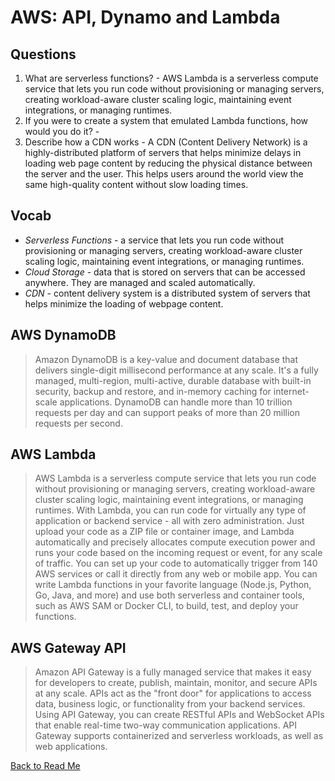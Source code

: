 # AWS: API, Dynamo and Lambda

## Questions

1. What are serverless functions? - AWS Lambda is a serverless compute service that lets you run code without provisioning or managing servers, creating workload-aware cluster scaling logic, maintaining event integrations, or managing runtimes.
1. If you were to create a system that emulated Lambda functions, how would you do it? - 
1. Describe how a CDN works - A CDN (Content Delivery Network) is a highly-distributed platform of servers that helps minimize delays in loading web page content by reducing the physical distance between the server and the user. This helps users around the world view the same high-quality content without slow loading times.

## Vocab

- *Serverless Functions* - a service that lets you run code without provisioning or managing servers, creating workload-aware cluster scaling logic, maintaining event integrations, or managing runtimes.
- *Cloud Storage* - data that is stored on servers that can be accessed anywhere. They are managed and scaled automatically.
- *CDN* - content delivery system is a distributed system of servers that helps minimize the loading of webpage content.

## AWS DynamoDB

> Amazon DynamoDB is a key-value and document database that delivers single-digit millisecond performance at any scale. It's a fully managed, multi-region, multi-active, durable database with built-in security, backup and restore, and in-memory caching for internet-scale applications. DynamoDB can handle more than 10 trillion requests per day and can support peaks of more than 20 million requests per second.

## AWS Lambda

> AWS Lambda is a serverless compute service that lets you run code without provisioning or managing servers, creating workload-aware cluster scaling logic, maintaining event integrations, or managing runtimes. With Lambda, you can run code for virtually any type of application or backend service - all with zero administration. Just upload your code as a ZIP file or container image, and Lambda automatically and precisely allocates compute execution power and runs your code based on the incoming request or event, for any scale of traffic. You can set up your code to automatically trigger from 140 AWS services or call it directly from any web or mobile app. You can write Lambda functions in your favorite language (Node.js, Python, Go, Java, and more) and use both serverless and container tools, such as AWS SAM or Docker CLI, to build, test, and deploy your functions.

## AWS Gateway API

> Amazon API Gateway is a fully managed service that makes it easy for developers to create, publish, maintain, monitor, and secure APIs at any scale. APIs act as the "front door" for applications to access data, business logic, or functionality from your backend services. Using API Gateway, you can create RESTful APIs and WebSocket APIs that enable real-time two-way communication applications. API Gateway supports containerized and serverless workloads, as well as web applications.

[Back to Read Me](../README.md)
